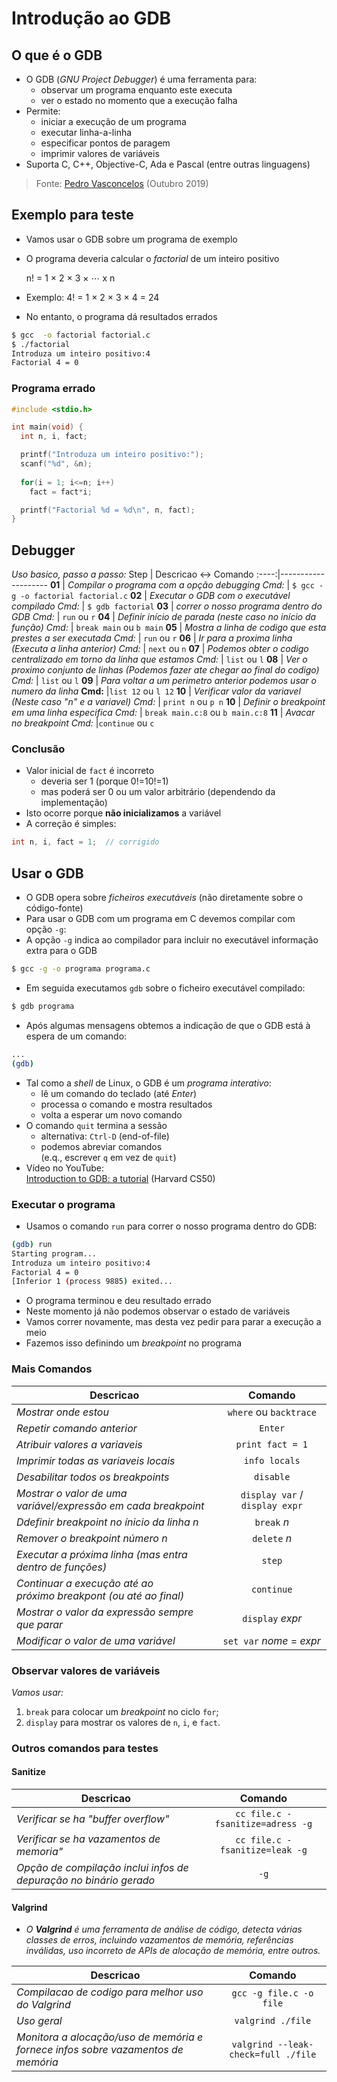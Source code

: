 # Introdução ao GDB

## O que é o GDB

-   O GDB (_GNU Project Debugger_) é uma ferramenta para:
    -   observar um programa enquanto este executa
    -   ver o estado no momento que a execução falha
-   Permite:
    -   iniciar a execução de um programa
    -   executar linha-a-linha
    -   especificar pontos de paragem
    -   imprimir valores de variáveis
-   Suporta C, C++, Objective-C, Ada e Pascal (entre outras linguagens)
>Fonte: [Pedro Vasconcelos](https://www.dcc.fc.up.pt/~pbv/aulas/progimp/teoricas/teorica12.html) (Outubro 2019) 

## Exemplo para teste

-   Vamos usar o GDB sobre um programa de exemplo
-   O programa deveria calcular o _factorial_ de um inteiro positivo
    
    n! = 1 × 2 × 3 × ⋯ x n
    
-   Exemplo: 4! = 1 × 2 × 3 × 4 = 24
-   No entanto, o programa dá resultados errados

```sh
$ gcc  -o factorial factorial.c
$ ./factorial
Introduza um inteiro positivo:4
Factorial 4 = 0
```

### Programa errado

```c
#include <stdio.h>

int main(void) {
  int n, i, fact;

  printf("Introduza um inteiro positivo:");
  scanf("%d", &n);
  
  for(i = 1; i<=n; i++) 
    fact = fact*i;

  printf("Factorial %d = %d\n", n, fact);
}
```

## Debugger 
*Uso basico, passo a passo:*
Step | Descricao <-> Comando
:----:|--------------------
**01** | *Compilar o programa com a opção debugging*
*Cmd:* | `$ gcc -g -o factorial factorial.c`
**02** | *Executar o GDB com o executável compilado*
*Cmd:* | `$ gdb factorial`
**03** | *correr o nosso programa dentro do GDB*
*Cmd:* | `run` ou `r`
**04** | *Definir início de parada (neste caso no início da função)*
*Cmd:* | `break main` ou `b main`
**05** | *Mostra a linha de codigo que esta prestes a ser executada*
*Cmd:* | `run` ou `r`
**06** | *Ir para a proxima linha (Executa a linha anterior)*
*Cmd:* | `next` ou `n`
**07** | *Podemos obter o codigo centralizado em torno da linha que estamos*
*Cmd:* | `list` ou `l`
**08** | *Ver o proximo conjunto de linhas (Podemos fazer ate chegar ao final do codigo)*
*Cmd:* | `list` ou `l`
**09** | *Para voltar a um perimetro anterior podemos usar o numero da linha*
**Cmd:** |`list 12` ou `l 12`
**10** | *Verificar valor da variavel (Neste caso "n" e a variavel)*
*Cmd:* | `print n` ou `p n`
**10** | *Definir o breakpoint em uma linha especifica*
*Cmd:* | `break main.c:8` ou `b main.c:8`
**11** | *Avacar no breakpoint*
*Cmd:* |`continue` ou `c`

### Conclusão

-   Valor inicial de `fact` é incorreto
    -   deveria ser 1 (porque 0!=10!=1)
    -   mas poderá ser 0 ou um valor arbitrário (dependendo da implementação)
-   Isto ocorre porque **não inicializamos** a variável
-   A correção é simples:

```c
int n, i, fact = 1;  // corrigido
```

## Usar o GDB

-   O GDB opera sobre _ficheiros executáveis_ (não diretamente sobre o código-fonte)
-   Para usar o GDB com um programa em C devemos compilar com opção `-g`:
-   A opção `-g` indica ao compilador para incluir no executável informação extra para o GDB

```sh
$ gcc -g -o programa programa.c
```

-   Em seguida executamos `gdb` sobre o ficheiro executável compilado:

```sh
$ gdb programa
```

-   Após algumas mensagens obtemos a indicação de que o GDB está à espera de um comando:

```sh
...
(gdb) 
```

-   Tal como a _shell_ de Linux, o GDB é um _programa interativo_:
    -   lê um comando do teclado (até _Enter_)
    -   processa o comando e mostra resultados
    -   volta a esperar um novo comando
-   O comando `quit` termina a sessão
    -   alternativa: `Ctrl-D` (end-of-file)
    -   podemos abreviar comandos  
        (e.q., escrever `q` em vez de `quit`)
-   Vídeo no YouTube:  
    [Introduction to GDB: a tutorial](https://youtu.be/sCtY--xRUyI) (Harvard CS50)

### Executar o programa
- Usamos o comando `run` para correr o nosso programa dentro do GDB:

```sh
(gdb) run
Starting program...
Introduza um inteiro positivo:4
Factorial 4 = 0
[Inferior 1 (process 9885) exited...
```

-   O programa terminou e deu resultado errado
-   Neste momento já não podemos observar o estado de variáveis
-   Vamos correr novamente, mas desta vez pedir para parar a execução a meio
-   Fazemos isso definindo um _breakpoint_ no programa

### Mais Comandos
Descricao | Comando
----------|:------:
*Mostrar onde estou* | `where` ou `backtrace`
*Repetir comando anterior* | `Enter`
*Atribuir valores a variaveis* | `print fact = 1`
*Imprimir todas as variaveis locais* | `info locals`
*Desabilitar todos os breakpoints* | `disable`
*Mostrar o valor de uma variável/expressão em cada breakpoint* | `display var` / `display expr`
*Ddefinir breakpoint no ínicio da linha n* | `break` _n_
*Remover o breakpoint número n* | `delete` _n_
*Executar a próxima linha (mas entra dentro de funções)* | `step`
*Continuar a execução até ao próximo breakpont (ou até ao final)* | `continue`
*Mostrar o valor da expressão sempre que parar* | `display` _expr_
*Modificar o valor de uma variável* | `set var` _nome_ = _expr_

### Observar valores de variáveis

*Vamos usar:*
1.  `break` para colocar um _breakpoint_ no ciclo `for`;
2.  `display` para mostrar os valores de `n`, `i`, e `fact`.

### Outros comandos para testes

#### Sanitize
Descricao | Comando
----------|:------:
*Verificar se ha "buffer overflow"* | `cc file.c -fsanitize=adress -g`
*Verificar se ha vazamentos de memoria"* | `cc file.c -fsanitize=leak -g`
*Opção de compilação inclui infos de depuração no binário gerado* | `-g`

#### Valgrind
- *O **Valgrind** é uma ferramenta de análise de código, detecta várias classes de erros, incluindo vazamentos de memória, referências inválidas, uso incorreto de APIs de alocação de memória, entre outros.*

Descricao | Comando
----------|:------:
*Compilacao de codigo para melhor uso do Valgrind* | `gcc -g file.c -o file`
*Uso geral* | `valgrind ./file` 
*Monitora a alocação/uso de memória e fornece infos sobre vazamentos de memória* | `valgrind --leak-check=full ./file`
